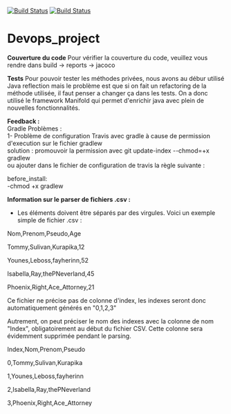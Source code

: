 [![Build Status](https://travis-ci.com/Th3CracKed/Devops_project.svg?token=Ua5Bde4zpdwh2oEzqAWq&branch=master)](https://travis-ci.com/Th3CracKed/Devops_project)
[![Build Status](	https://img.shields.io/github/license/:user/:repo.svg)](https://github.com/Th3CracKed/Devops_project/blob/master/LICENSE.txt)
# Devops_project

**Couverture du code**
Pour vérifier la couverture du code, veuillez vous rendre dans build -> reports -> jacoco 

**Tests**
Pour pouvoir tester les méthodes privées, nous avons au débur utilisé Java reflection mais le problème est que si on fait un refactoring de la méthode utilisée, il faut penser a changer ça dans les tests.
On a donc utilisé le framework Manifold qui permet d'enrichir java avec plein de nouvelles fonctionnalités.

**Feedback :**   
Gradle Problèmes :  
1- Problème de configuration Travis avec gradle à cause de permission d'execution sur le fichier gradlew   
solution :  promouvoir la permission avec git update-index --chmod=+x gradlew  
ou  ajouter dans le fichier de configuration de travis la règle suivante :

before_install:  
 -chmod +x gradlew
 
 **Information sur le parser de fichiers .csv :**  
  - Les éléments doivent être séparés par des virgules.
  Voici un exemple simple de fichier .csv :

 Nom,Prenom,Pseudo,Age

 Tommy,Sulivan,Kurapika,12

 Younes,Leboss,fayherinn,52

 Isabella,Ray,thePNeverland,45

 Phoenix,Right,Ace_Attorney,21

 Ce fichier ne précise pas de colonne d'index, les indexes seront donc automatiquement générés en "0,1,2,3"

 Autrement, on peut préciser le nom des indexes avec la colonne de nom "Index", obligatoirement au début du fichier CSV.
 Cette colonne sera évidemment supprimée pendant le parsing.

 Index,Nom,Prenom,Pseudo

 0,Tommy,Sulivan,Kurapika

 1,Younes,Leboss,fayherinn

 2,Isabella,Ray,thePNeverland

 3,Phoenix,Right,Ace_Attorney
 
